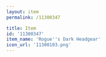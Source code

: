```yaml
---
layout: item
permalink: /11300347

title: Item
id: '11300347'
item_name: 'Rogue''s Dark Headgear'
icon_url: '11300103.png'
---
```

